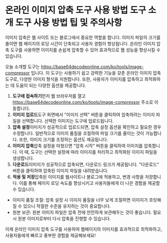 온라인 이미지 압축 도구 사용 방법 도구 소개 도구 사용 방법 팁 및 주의사항
===========================================

이미지 압축은 웹 사이트 또는 블로그에서 중요한 역할을 합니다. 이미지 파일의 크기를 줄이면 웹 페이지의 로딩 시간이 단축되고 사용자 경험이 향상됩니다. 온라인 이미지 압축 도구를 사용하면 이미지를 손쉽게 압축할 수 있어 효과적으로 웹 성능을 향상시킬 수 있습니다.

오늘 소개할 도구는 <https://base64decodeonline.com/ko/tools/image-compressor> 입니다. 이 도구는 사용하기 쉽고 강력한 기능을 갖춘 온라인 이미지 압축 도구로, 다양한 이미지 형식을 지원합니다. 또한, 사용자가 이미지를 압축하고 최적화하는 데 도움이 되는 다양한 옵션을 제공합니다.

1. **도구에 접속하기**먼저 웹 브라우저를 열고 <https://base64decodeonline.com/ko/tools/image-compressor> 주소로 이동합니다.
2. **이미지 업로드**도구 화면에서 "이미지 선택" 버튼을 클릭하여 압축하려는 이미지 파일을 선택합니다. 선택한 이미지는 도구에 업로드됩니다.
3. **압축 설정**이미지가 성공적으로 업로드되면, 압축 설정 옵션을 확인하고 필요한 경우 수정합니다. 일반적으로 이미지 품질을 조절하여 파일 크기를 줄이는 것이 가능합니다. 또한, 이미지 크기를 조정하는 옵션도 제공됩니다.
4. **이미지 압축**압축 설정을 마쳤으면 "압축 시작" 버튼을 클릭하여 이미지를 압축합니다. 이 때, 도구는 선택한 설정에 따라 이미지를 처리하고 최적화된 이미지 파일을 생성합니다.
5. **다운로드**이미지가 성공적으로 압축되면, 다운로드 링크가 제공됩니다. "다운로드" 버튼을 클릭하여 압축된 이미지 파일을 내려받습니다.
6. **적용 및 저장**압축된 이미지를 웹사이트나 블로그에 적용하고, 변경 사항을 저장합니다. 이를 통해 페이지 로딩 속도를 향상시키고 사용자들에게 더 나은 경험을 제공할 수 있습니다.

- 이미지 품질 조절: 압축 설정 시 이미지 품질을 너무 낮게 조절하면 이미지가 흐릿해질 수 있으니 적절한 수준을 유지하는 것이 중요합니다.
- 원본 보관: 원본 이미지 파일은 압축 전에 안전하게 보관해두는 것이 좋습니다. 필요 시 원본 이미지로부터 다시 압축을 진행할 수 있습니다.

이제 온라인 이미지 압축 도구를 사용하여 웹페이지의 이미지를 효과적으로 최적화하고, 사용자들에게 빠르고 풍부한 경험을 제공해보세요!